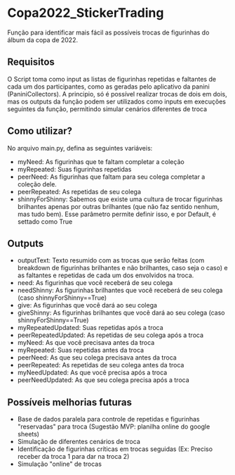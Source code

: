 # Copa2022_StickerTrading
Função para identificar mais fácil as possíveis trocas de figurinhas do álbum da copa de 2022.

## Requisitos

O Script toma como input as listas de figurinhas repetidas e faltantes de cada um dos participantes, como as geradas pelo aplicativo da panini (PaniniCollectors).
A principio, só é possível realizar trocas de dois em dois, mas os outputs da função podem ser utilizados como inputs em execuções seguintes da função, permitindo simular cenários diferentes de troca


## Como utilizar?

No arquivo main.py, defina as seguintes variáveis:

 - myNeed: As figurinhas que te faltam completar a coleção
 - myRepeated: Suas figurinhas repetidas
 - peerNeed: As figurinhas que faltam para seu colega completar a coleção dele.
 - peerRepeated: As repetidas de seu colega
 - shinnyForShinny: Sabemos que existe uma cultura de trocar figurinhas brilhantes apenas por outras brilhantes (que não faz sentido nenhum, mas tudo bem). Esse parâmetro permite definir isso, e por Default, é settado como True


## Outputs

 - outputText: Texto resumido com as trocas que serão feitas (com breakdown de figurinhas brilhantes e não brilhantes, caso seja o caso) e as faltantes e repetidas de cada um dos envolvidos na troca.
 - need: As figurinhas que você receberá de seu colega
 - needShinny: As figurinhas brilhantes que você receberá de seu colega (caso shinnyForShinny==True)
 - give: As figurinhas que você dará ao seu colega
 - giveShinny: As figurinhas brilhantes que você dará ao seu colega (caso shinnyForShinny==True)
 - myRepeatedUpdated: Suas repetidas após a troca
 - peerRepeatedUpdated: As repetidas de seu colega após a troca
 - myNeed: As que você precisava antes da troca
 - myRepeated: Suas repetidas antes da troca
 - peerNeed: As que seu colega precisava antes da troca
 - peerRepeated: As repetidas de seu colega antes da troca
 - myNeedUpdated: As que você precisa após a troca
 - peerNeedUpdated: As que seu colega precisa após a troca


## Possíveis melhorias futuras

- Base de dados paralela para controle de repetidas e figurinhas "reservadas" para troca (Sugestão MVP: planilha online do google sheets)
- Simulação de diferentes cenários de troca
- Identificação de figurinhas críticas em trocas seguidas (Ex: Preciso receber da troca 1 para dar na troca 2)
- Simulação "online" de trocas
